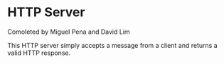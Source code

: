 # HTTP Server

Comoleted by Miguel Pena and David Lim

This HTTP server simply accepts a message from a client and returns a valid HTTP response.